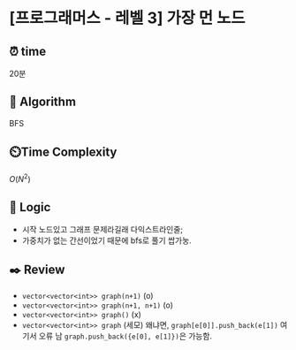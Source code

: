 # [프로그래머스 - 레벨 3] 가장 먼 노드
 
## ⏰  **time**
20분

## :pushpin: **Algorithm**
BFS

## ⏲️**Time Complexity**
$O(N^2)$

## :round_pushpin: **Logic**
- 시작 노드있고 그래프 문제라길래 다익스트라인줄;
- 가중치가 없는 간선이었기 때문에 bfs로 풀기 쌉가눙.

## :black_nib: **Review**
- `vector<vector<int>> graph(n+1)` (o) 
- `vector<vector<int>> graph(n+1, n+1)` (o)
- `vector<vector<int>> graph()` (x)
- `vector<vector<int>> graph` (세모) 왜냐면, `graph[e[0]].push_back(e[1])` 여기서 오류 남 `graph.push_back({e[0], e[1]})`은 가능함.